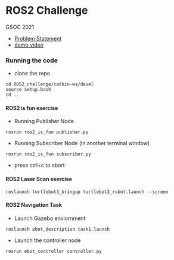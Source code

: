 # ROS2 Challenge
GSOC 2021

- [Problem Statement](https://drive.google.com/file/d/1IJFTtKVcoVykONS73Mh-EQTpKdXgI-bU/view)
- [demo video](https://youtu.be/krMlsNAyYjA)

### Running the code
- clone the repo
```
cd ROS2_challenge/catkin-ws/devel
source setup.bash
cd ..
```

#### ROS2 is fun exercise
- Running Publisher Node
```
rosrun ros2_is_fun publisher.py
```
- Running Subscriber Node (in another terminal window)
```
rosrun ros2_is_fun subscriber.py
```

- press ctrl+c to abort

#### ROS2 Laser Scan exercise
```
roslaunch turtlebot3_bringup turtlebot3_robot.launch --screen
```

#### ROS2 Navigation Task
- Launch Gazebo enviornment
```
roslaunch ebot_description task1.launch
```
- Launch the controller node
```
rosrun ebot_controller controller.py
```